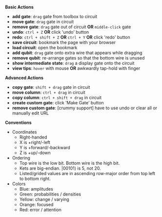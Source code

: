 **Basic Actions**

- **add gate**: `drag` gate from toolbox to circuit
- **move gate**: `drag` gate in circuit
- **remove gate**: `drag` gate out of circuit **OR** `middle-click` gate
- **undo**: `ctrl + Z` **OR** click 'undo' button
- **redo**: `ctrl + shift + Z` **OR** `ctrl + Y` **OR** click 'redo' button
- **save circuit**: bookmark the page with your browser
- **load circuit**: open the bookmark
- **add qubit**: `drag` gate onto extra wire that appears while dragging
- **remove qubit**: re-arrange gates so that the bottom wire is unused
- **show intermediate state**: `drag` a display gate onto the circuit
- **view tips**: `hover` with mouse **OR** awkwardly tap-hold with finger

**Advanced Actions**

- **copy gate**: `shift + drag` gate in circuit
- **move column**: `ctrl + drag` in circuit
- **copy column**: `ctrl + shift + drag` in circuit
- **create custom gate**: click 'Make Gate' button
- **remove custom gate**: [crummy support] have to use undo or clear all or manually edit URL

**Conventions**

- Coordinates
  - Right-handed
  - X is +right/-left
  - Y is +forward/-backward
  - Z is +up/-down
- Ordering
  - Top wire is the low bit. Bottom wire is the high bit.
  - Kets are big-endian. |00101⟩ is 5, not 20.
  - Listed/grided values are in ascending row-major order from top left to bottom right.
- Colors
  - Blue: amplitudes
  - Green: probabilities / densities
  - Yellow: change / varying
  - Orange: focused
  - Red: error / attention

